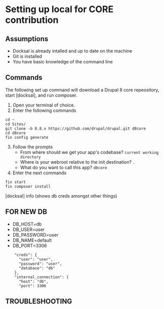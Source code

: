 # Setting up local for CORE contribution

## Assumptions

 * Docksal is already intalled and up to date on the machine
 * Git is installed
 * You have basic knowledge of the command line

## Commands

The following set up command will download a Drupal 8 core repeository, start [docksal], and run composer.

   1. Open your terminal of choice.
   2. Enter the following commands
    
```
cd ~
cd Sites/
git clone -b 8.8.x https://github.com/drupal/drupal.git d8core
cd d8core
fin config generate
```

   3. Follow the prompts
      * From where should we get your app's codebase? `current working directory`
      * Where is your webroot relative to the init destination? `.`
      * What do you want to call this app? `d8core`
   4. Enter the next commands

```
fin start
fin composer install
```

[docksal] info (shows db creds amongst other things)

## FOR NEW DB

 * DB_HOST=db
 * DB_USER=user
 * DB_PASSWORD=user
 * DB_NAME=default
 * DB_PORT=3306
 
```
    "creds": {
      "user": "user",
      "password": "user",
      "database": "db"
    },
    "internal_connection": {
      "host": "db",
      "port": 3306
 ```
      

## TROUBLESHOOTING


